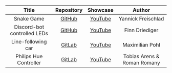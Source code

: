 |Title | Repository | Showcase | Author |
|:---:|:---:|:---:|:---:|
|Snake Game|[GitHub](https://github.com/yannick-f/mct_snake)|[YouTube](https://www.youtube.com/watch?v=mzz7Bgb1Nhs)|Yannick Freischlad|
|Discord-bot controlled LEDs|[GitHub](https://github.com/t0w0ru/mct_discord_led)|[YouTube](https://www.youtube.com/watch?v=09MpfNHwB7c)|Finn Driediger|
|Line-following car|[GitLab](https://git.fh-aachen.de/mp9095s/mct-projekt-maximilian-pohl)|[YouTube](https://www.youtube.com/watch?v=ObM9sHR_lf8)|Maximilian Pohl|  
|Philips Hue Controller|[GitLab](https://gitlab.com/Nameru/mct-project)|[YouTube](https://www.youtube.com/watch?v=n3bN_8XV5n4)|Tobias Arens & Roman Romany|  

